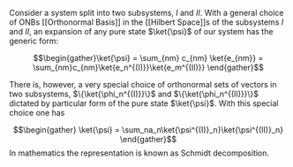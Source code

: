 Consider a system split into two subsystems, $I$ and $II$. With a general choice of ONBs [[Orthonormal Basis]] in the [[Hilbert Space]]s of the subsystems $I$ and $II$, an expansion of any pure state $\ket{\psi}$ of our system has the generic form: 

$$\begin{gather}\ket{\psi} = \sum_{nm} c_{nm} \ket{e_{nm}} = \sum_{nm}c_{nm}\ket{e_n^{(I)}}\ket{e_m^{(II)}} \end{gather}$$

There is, however, a very special choice of orthonormal sets of vectors in two subsystems, $\{\ket{\phi_n^{(I)}}\}$ and $\{\ket{\phi_n^{(II)}}\}$ dictated by particular form of the pure state $\ket{\psi}$. With this special choice one has 

$$\begin{gather} \ket{\psi} = \sum_na_n\ket{\psi^{(I)}_n}\ket{\psi^{(II)}_n} \end{gather}$$
In mathematics the representation is known as Schmidt decomposition. 